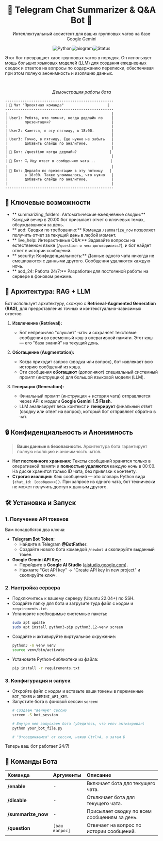 
<div align="center">

# 🤖 Telegram Chat Summarizer & Q&A Bot 🧠

<p>Интеллектуальный ассистент для ваших групповых чатов на базе Google Gemini</p>

![Python](https://img.shields.io/badge/Python-3.10%2B-blue?style=for-the-badge&logo=python)![aiogram](https://img.shields.io/badge/aiogram-3.x-green?style=for-the-badge&logo=telegram)![Status](https://img.shields.io/badge/status-active-brightgreen?style=for-the-badge)

</div>

Этот бот превращает хаос групповых чатов в порядок. Он использует мощь больших языковых моделей (LLM) для создания ежедневных сводок и ответов на вопросы по содержанию переписки, обеспечивая при этом полную анонимность и изоляцию данных.

<br>

<div align="center">

*Демонстрация работы бота*

</div>

```
--------------------------------------------------
| 💬 Чат "Проектная команда"                    |
--------------------------------------------------
|                                                |
| User1: Ребята, кто помнит, когда дедлайн по    |
|        презентации?                            |
|                                                |
| User2: Кажется, в эту пятницу, в 18:00.        |
|                                                |
| User3: Точно, в пятницу. Еще нужно не забыть   |
|        добавить слайды по аналитике.           |
|                                                |
| 🤖 Бот: /question когда дедлайн?               |
|                                                |
| 🤖 Бот: 🔍 Ищу ответ в сообщениях чата...       |
|                                                |
| 🤖 Бот: Дедлайн по презентации в эту пятницу   |
|        в 18:00. Также упоминалось, что нужно   |
|        добавить слайды по аналитике.           |
|                                                |
--------------------------------------------------
```

## 🚀 Ключевые возможности

-   ** summarizing_folders: Автоматические ежедневные сводки:** Каждый вечер в 20:00 бот присылает отчет о ключевых темах, обсуждавшихся за день.
-   ** aod: Сводки по требованию:** Команда `/summarize_now` позволяет получить отчет за текущий день в любой момент.
-   ** live_help: Интерактивные Q&A:** Задавайте вопросы на естественном языке (`/question о чем договорились?`), и бот найдет ответ в истории сообщений.
-   ** security: Конфиденциальность:** Данные одного чата никогда не смешиваются с данными другого. Сообщения удаляются каждую ночь.
-   ** aod_24: Работа 24/7:** Разработан для постоянной работы на сервере в фоновом режиме.

## 🧠 Архитектура: RAG + LLM

Бот использует архитектуру, схожую с **Retrieval-Augmented Generation (RAG)**, для предоставления точных и контекстуально-зависимых ответов.

1.  **Извлечение (Retrieval):**
    *   Бот непрерывно "слушает" чаты и сохраняет текстовые сообщения во временный кэш в оперативной памяти. Этот кэш — его "база знаний" на текущий день.

2.  **Обогащение (Augmentation):**
    *   Когда приходит запрос (сводка или вопрос), бот извлекает всю историю сообщений из кэша.
    *   Эти сообщения **обогащают** (дополняют) специальный системный промпт (инструкцию) для большой языковой модели (LLM).

3.  **Генерация (Generation):**
    *   Финальный промпт (инструкция + история чата) отправляется через API к модели **Google Gemini 1.5 Flash**.
    *   LLM анализирует весь контекст и **генерирует** финальный ответ (сводку или ответ на вопрос), который бот отправляет обратно в чат.

## 🔒 Конфиденциальность и Анонимность

> **Ваши данные в безопасности.** Архитектура бота гарантирует полную изоляцию и анонимность чатов.

-   **Нет постоянного хранения:** Тексты сообщений хранятся только в оперативной памяти и **полностью удаляются** каждую ночь в 00:00. На диске хранится только ID чата, без привязки к контенту.
-   **Строгая изоляция:** Кэш сообщений — это словарь Python вида `{chat_id: [сообщения]}`. При запросе из одного чата, бот технически не может получить доступ к данным другого.

## 🛠️ Установка и Запуск

### 1. Получение API токенов

Вам понадобятся два ключа:

-   **Telegram Bot Token:**
    -   Найдите в Telegram **@BotFather**.
    -   Создайте нового бота командой `/newbot` и скопируйте выданный токен.
-   **Google Gemini API Key:**
    -   Перейдите в **Google AI Studio** ([aistudio.google.com](https://aistudio.google.com/)).
    -   Нажмите "Get API key" -> "Create API key in new project" и скопируйте ключ.

### 2. Настройка сервера

-   Подключитесь к вашему серверу (Ubuntu 22.04+) по SSH.
-   Создайте папку для бота и загрузите туда файл с кодом и `requirements.txt`.
-   Установите необходимые системные пакеты:
    ```bash
    sudo apt update
    sudo apt install python3-pip python3.12-venv screen
    ```
-   Создайте и активируйте виртуальное окружение:
    ```bash
    python3 -m venv venv
    source venv/bin/activate
    ```
-   Установите Python-библиотеки из файла:
    ```bash
    pip install -r requirements.txt
    ```

### 3. Конфигурация и запуск

-   Откройте файл с кодом и вставьте ваши токены в переменные `BOT_TOKEN` и `GEMINI_API_KEY`.
-   Запустите бота в фоновой сессии `screen`:
    ```bash
    # Создаем "вечную" сессию
    screen -S bot_session

    # Внутри нее запускаем бота (убедитесь, что venv активирован)
    python your_bot_file.py

    # "Отсоединяемся" от сессии, нажав Ctrl+A, а затем D
    ```
Теперь ваш бот работает 24/7!

## 🤖 Команды Бота

| Команда | Аргументы | Описание |
| :--- | :--- | :--- |
| **/enable** | - | Включает бота для текущего чата. |
| **/disable** | - | Отключает бота для текущего чата. |
| **/summarize_now** | - | Присылает сводку по всем сообщениям за день. |
| **/question** | `[ваш вопрос]` | Отвечает на вопрос по истории сообщений. |
